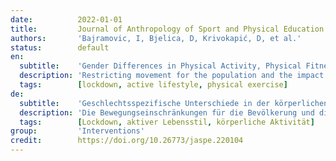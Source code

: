 ```yaml
---
date:          2022-01-01
title:         Journal of Anthropology of Sport and Physical Education
authors:       'Bajramovic, I, Bjelica, D, Krivokapić, D, et al.'
status:        default
en:
  subtitle:    'Gender Differences in Physical Activity, Physical Fitness and Well-being of Students During The Lock-Down Due to Covid-19 Pandemic'
  description: 'Restricting movement for the population and the impact of preventative measures due to the COVID-19 pandemic have spurred research interests in analyzing the healthy lifestyle of the student population. The aim of the study was to examine gender differences between students in physical activity, and the perceptions of physical fitness and well-being during lock-down due to COVID-19. The sample consisted of male (n=268; 25.9%; age 22.56±2.12) and female students (n=768; 74.1%; age 22.12±1.73) at the University of Sarajevo (UNSA). The questionnaire included questions and scales constructed to measure: physical activity, physical fitness, and the acute effects on well-being. χ² independence test were used to determine gender differences (p<0.05). Prior to the declaration of the COVID-19, there was a significant difference in the level of regular physical activity between male and female students at UNSA. The data indicated that at that time 65% of male students were regularly physically active, while 45% of female students had regular physical activity. During the lock-down measures at UNSA: 46% of male and 40% of female students reported being regularly physically active and no significant differences were found in relation to gender; 65% of male and 58% of female students reported a decline in physical fitness and significant gender differences were found. After exercising male students reported better concentration and mood, more energy and motivation, and less nervousness in the range of 62–79%, while female students reported better concentration and mood, more energy and motivation, and less nervousness in the range of 62-81%. No significant differences were found in the physical activity acute effects on students’ well-being in relation to gender. Although gender differences in physical activity disappeared during the early phase of COVID-19 and lockdown measures, a more pronounced decrease in physical fitness was present in female students. The reported physical activity had equally positive acute effects on students’ well-being.'
  tags:        [lockdown, active lifestyle, physical exercise]
de:
  subtitle:    'Geschlechtsspezifische Unterschiede in der körperlichen Aktivität, der körperlichen Fitness und dem Wohlbefinden von Schülern während des Lockdown aufgrund der COVID-19-Pandemie'
  description: 'Die Bewegungseinschränkungen für die Bevölkerung und die Auswirkungen der Präventivmaßnahmen aufgrund der COVID-19-Pandemie haben das Forschungsinteresse an der Analyse des gesunden Lebensstils der studentischen Bevölkerung geweckt. Ziel der Studie war es, die geschlechtsspezifischen Unterschiede zwischen Studenten in Bezug auf körperliche Aktivität und die Wahrnehmung der körperlichen Fitness und des Wohlbefindens während des Lockdowns aufgrund von COVID-19 zu untersuchen. Die Stichprobe bestand aus männlichen (n=268; 25,9%; Alter 22,56±2,12) und weiblichen Studenten (n=768; 74,1%; Alter 22,12±1,73) der Universität von Sarajevo (UNSA). Der Fragebogen enthielt Fragen und Skalen zur Messung von körperlicher Aktivität, körperlicher Fitness und der akuten Auswirkungen auf das Wohlbefinden. Der χ²-Unabhängigkeitstest wurde verwendet, um geschlechtsspezifische Unterschiede festzustellen (p<0,05). Vor der Erklärung des COVID-19 gab es einen signifikanten Unterschied im Niveau der regelmäßigen körperlichen Aktivität zwischen männlichen und weiblichen Studenten an der UNSA. Die Daten zeigten, dass zu diesem Zeitpunkt 65 % der männlichen Studenten regelmäßig körperlich aktiv waren, während 45 % der weiblichen Studenten regelmäßig körperlich aktiv waren. Während der Schließungsmaßnahmen an der UNSA: 46 % der männlichen und 40 % der weiblichen Studenten gaben an, regelmäßig körperlich aktiv zu sein, und es wurden keine signifikanten Unterschiede in Bezug auf das Geschlecht festgestellt; 65 % der männlichen und 58 % der weiblichen Studenten berichteten über eine Abnahme der körperlichen Fitness, und es wurden signifikante Unterschiede zwischen den Geschlechtern festgestellt. Nach dem Training berichteten 62-79 % der männlichen Studenten von besserer Konzentration und Stimmung, mehr Energie und Motivation und weniger Nervosität, während 62-81 % der weiblichen Studenten von besserer Konzentration und Stimmung, mehr Energie und Motivation und weniger Nervosität berichteten. Bei den akuten Auswirkungen körperlicher Aktivität auf das Wohlbefinden der Schüler wurden keine signifikanten Unterschiede zwischen den Geschlechtern festgestellt. Obwohl die geschlechtsspezifischen Unterschiede in der körperlichen Aktivität während der frühen Phase der COVID-19- und Lockdown-Maßnahmen verschwanden, war bei den weiblichen Studierenden ein deutlicherer Rückgang der körperlichen Fitness zu verzeichnen. Die angegebene körperliche Aktivität hatte ebenfalls positive akute Auswirkungen auf das Wohlbefinden der Schüler.' 
  tags:        [Lockdown, aktiver Lebensstil, körperliche Aktivität]
group:         'Interventions'
credit:        https://doi.org/10.26773/jaspe.220104
---
```

